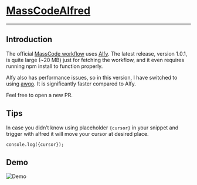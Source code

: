 # [MassCodeAlfred](https://github.com/viethung0823/MassCodeAlfred)

---

## Introduction
The official [MassCode workflow](https://github.com/massCodeIO/assistant-alfred) uses [Alfy](https://github.com/sindresorhus/alfy). The latest release, version 1.0.1, is quite large (~20 MB) just for fetching the workflow, and it even requires running npm install to function properly.

Alfy also has performance issues, so in this version, I have switched to using [awgo](https://github.com/deanishe/awgo). It is significantly faster compared to Alfy.

Feel free to open a new PR.

## Tips
In case you didn’t know using placeholder `{cursor}` in your snippet and trigger with alfred it will move your cursor at desired place.
```
console.log({cursor});
```

## Demo

![Demo](https://raw.githubusercontent.com/viethung0823/MassCodeAlfred/main/demo.gif)
